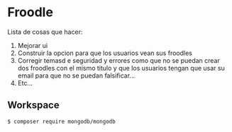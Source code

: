 # Froodle

Lista de cosas que hacer:
1. Mejorar ui 
2. Construir la opcion para que los usuarios vean sus froodles
3. Corregir temasd e seguridad y errores como que no se puedan crear dos froodles con el mismo titulo y que los usuarios tengan que usar su email para que no se puedan falsificar...
4. Etc...

## Workspace
```sh
$ composer require mongodb/mongodb
```
